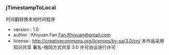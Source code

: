 ### jTimestampToLocal
 时间戳转换本地时间程序

* version : 1.0
* author  : Khiyuan.Fan <Fan.Khiyuan@gmail.com>
* license : http://creativecommons.org/licenses/by-sa/3.0/cn/ 本作品采用知识共享 署名-相同方式共享 3.0 许可协议进行许可